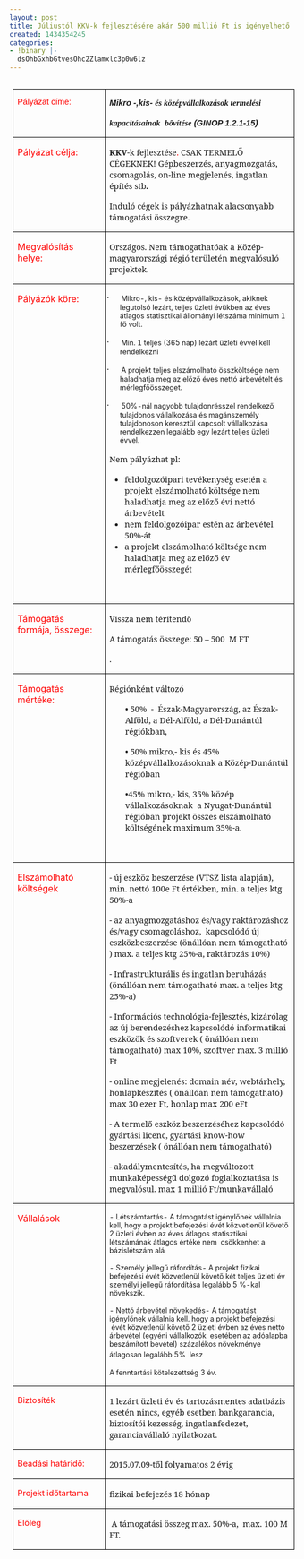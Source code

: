 ```yaml
---
layout: post
title: Júliustól KKV-k fejlesztésére akár 500 millió Ft is igényelhető!
created: 1434354245
categories:
- !binary |-
  dsOhbGxhbGtvesOhc2Zlamxlc3p0w6lz
---
```

<table class="MsoNormalTable" style="border-collapse: collapse; mso-table-layout-alt: fixed; mso-table-lspace: 7.05pt; margin-left: 4.8pt; mso-table-rspace: 7.05pt; margin-right: 4.8pt; mso-table-anchor-vertical: page; mso-table-anchor-horizontal: margin; mso-table-left: left; mso-table-top: 70.9pt; mso-padding-alt: 0cm 5.4pt 0cm 5.4pt;" border="0" cellspacing="0" cellpadding="0" align="left"><tbody><tr><td style="width: 140.4pt; border: solid black 1.0pt; border-right: none; mso-border-top-alt: solid black .5pt; mso-border-left-alt: solid black .5pt; mso-border-bottom-alt: solid black .5pt; padding: 0cm 5.4pt 0cm 5.4pt;" valign="top" width="187"><p class="MsoNormal" style="margin-top: 10.0pt; text-align: justify; line-height: 130%; layout-grid-mode: char; mso-element: frame; mso-element-frame-hspace: 7.05pt; mso-element-wrap: around; mso-element-anchor-vertical: page; mso-element-anchor-horizontal: margin; mso-element-top: 70.9pt; mso-height-rule: exactly;"><span style="font-size: 11.0pt; line-height: 130%; font-family: 'Arial','sans-serif'; color: red;">Pályázat címe:</span></p></td><td style="width: 320.7pt; border: solid black 1.0pt; mso-border-alt: solid black .5pt; padding: 0cm 5.4pt 0cm 5.4pt;" valign="top" width="428"><p class="MsoNormal"><strong><em><span style="font-size: 11.0pt; font-family: 'Arial','sans-serif'; mso-fareast-language: HU;">Mikro -,kis- </span></em></strong><strong><em><span style="font-size: 11.0pt; font-family: 'Arial\,BoldItalic'; mso-bidi-font-family: 'Arial\,BoldItalic'; mso-fareast-language: HU;">és középvállalkozások termelési </span></em></strong></p><p class="MsoNormal" style="text-align: justify; layout-grid-mode: char; mso-element: frame; mso-element-frame-hspace: 7.05pt; mso-element-wrap: around; mso-element-anchor-vertical: page; mso-element-anchor-horizontal: margin; mso-element-top: 70.9pt; mso-height-rule: exactly;"><strong><em><span style="font-size: 11.0pt; font-family: 'Arial\,BoldItalic'; mso-bidi-font-family: 'Arial\,BoldItalic'; mso-fareast-language: HU;">kapacitásainak </span></em></strong>&nbsp;<strong><em><span style="font-size: 11.0pt; font-family: 'Arial\,BoldItalic'; mso-bidi-font-family: 'Arial\,BoldItalic'; mso-fareast-language: HU;">bővítése</span></em></strong><strong><em><span style="font-size: 11.0pt; font-family: 'Arial','sans-serif'; mso-fareast-language: HU;"> (GINOP 1.2.1-15)</span></em></strong><span style="font-family: 'Arial','sans-serif'; mso-bidi-font-weight: bold;"></span></p></td></tr><tr><td style="width: 140.4pt; border-top: none; border-left: solid black 1.0pt; border-bottom: solid black 1.0pt; border-right: none; mso-border-top-alt: solid black .5pt; mso-border-left-alt: solid black .5pt; mso-border-bottom-alt: solid black .5pt; padding: 0cm 5.4pt 0cm 5.4pt;" valign="top" width="187"><p class="MsoNormal"><span class="field-content"><span style="color: red;">Pályázat célja:</span> </span></p></td><td style="width: 320.7pt; border: solid black 1.0pt; border-top: none; mso-border-top-alt: solid black .5pt; mso-border-alt: solid black .5pt; padding: 0cm 5.4pt 0cm 5.4pt;" valign="top" width="428"><p><strong><span style="font-size: 11.0pt; font-family: 'Cambria','serif';">KKV</span></strong><span style="font-size: 11.0pt; font-family: 'Cambria','serif';">-k fejlesztése<span style="color: red;">. </span>CSAK TERMELŐ CÉGEKNEK! Gépbeszerzés, anyagmozgatás, csomagolás, on-line megjelenés, ingatlan építés stb</span><strong><em><span style="font-size: 11.0pt; font-family: 'Cambria','serif'; mso-bidi-font-family: 'Arial\,BoldItalic';">. </span></em></strong><span style="font-size: 11.0pt; font-family: 'Cambria','serif';">&nbsp;</span></p><p><span style="font-size: 11.0pt; font-family: 'Cambria','serif';">Induló cégek is pályázhatnak alacsonyabb támogatási összegre.</span><span style="font-size: 11.0pt; font-family: 'Cambria','serif'; mso-bidi-font-family: Verdana;"></span></p></td></tr><tr><td style="width: 140.4pt; border-top: none; border-left: solid black 1.0pt; border-bottom: solid black 1.0pt; border-right: none; mso-border-top-alt: solid black .5pt; mso-border-left-alt: solid black .5pt; mso-border-bottom-alt: solid black .5pt; padding: 0cm 5.4pt 0cm 5.4pt;" valign="top" width="187"><p class="MsoNormal"><span class="views-field-field-regiok-value"><span style="color: red;">Megvalósítás helye:&nbsp; </span></span></p></td><td style="width: 320.7pt; border: solid black 1.0pt; border-top: none; mso-border-top-alt: solid black .5pt; mso-border-alt: solid black .5pt; padding: 0cm 5.4pt 0cm 5.4pt;" valign="top" width="428"><p class="MsoNormal"><span style="font-size: 11.0pt; font-family: 'Cambria','serif'; mso-bidi-font-family: Arial; mso-fareast-language: HU;">Országos. Nem támogathatóak a Közép-magyarországi régió területén megvalósuló projektek.<span class="field-content"></span></span></p></td></tr><tr style="mso-yfti-irow: 3; height: 35.9pt;"><td style="width: 140.4pt; border-top: none; border-left: solid black 1.0pt; border-bottom: solid black 1.0pt; border-right: none; mso-border-top-alt: solid black .5pt; mso-border-left-alt: solid black .5pt; mso-border-bottom-alt: solid black .5pt; padding: 0cm 5.4pt 0cm 5.4pt; height: 35.9pt;" valign="top" width="187"><p class="MsoNormal"><span class="views-field-field-jogosultak-value"><span style="color: red;">Pályázók köre:&nbsp; </span></span></p></td><td style="width: 320.7pt; border: solid black 1.0pt; border-top: none; mso-border-top-alt: solid black .5pt; mso-border-alt: solid black .5pt; padding: 0cm 5.4pt 0cm 5.4pt; height: 35.9pt;" valign="top" width="428"><p style="margin-left: 14.2pt; text-indent: -18.0pt; mso-list: l0 level1 lfo2;"><!--[if !supportLists]--><span style="font-family: Symbol; mso-fareast-font-family: Symbol; mso-bidi-font-family: Symbol;">·<span style="font-stretch: normal; font-size: 7pt; font-family: 'Times New Roman';">&nbsp;&nbsp;&nbsp;&nbsp;&nbsp;&nbsp;&nbsp;&nbsp; </span></span><!--[endif]--><span style="font-size: 9.5pt;">Mikro-, kis- és középvállalkozások, akiknek legutolsó lezárt, teljes üzleti évükben az éves átlagos statisztikai állományi létszáma minimum 1 fő volt.</span></p><p style="margin-left: 14.2pt; text-indent: -18.0pt; mso-list: l0 level1 lfo2;"><!--[if !supportLists]--><span style="font-family: Symbol; mso-fareast-font-family: Symbol; mso-bidi-font-family: Symbol;">·<span style="font-stretch: normal; font-size: 7pt; font-family: 'Times New Roman';">&nbsp;&nbsp;&nbsp;&nbsp;&nbsp;&nbsp;&nbsp;&nbsp; </span></span><!--[endif]--><span style="font-size: 9.5pt;">Min. 1 teljes (365 nap) lezárt üzleti évvel kell rendelkezni</span></p><p style="margin-left: 14.2pt; text-indent: -18.0pt; mso-list: l0 level1 lfo2;"><!--[if !supportLists]--><span style="font-family: Symbol; mso-fareast-font-family: Symbol; mso-bidi-font-family: Symbol;">·<span style="font-stretch: normal; font-size: 7pt; font-family: 'Times New Roman';">&nbsp;&nbsp;&nbsp;&nbsp;&nbsp;&nbsp;&nbsp;&nbsp; </span></span><!--[endif]--><span style="font-size: 9.5pt;">A projekt teljes elszámolható összköltsége nem haladhatja meg az előző éves nettó árbevételt és mérlegfőösszeget.</span></p><p style="margin-left: 14.2pt; text-indent: -18.0pt; mso-list: l0 level1 lfo2;"><!--[if !supportLists]--><span style="font-family: Symbol; mso-fareast-font-family: Symbol; mso-bidi-font-family: Symbol;">·<span style="font-stretch: normal; font-size: 7pt; font-family: 'Times New Roman';">&nbsp;&nbsp;&nbsp;&nbsp;&nbsp;&nbsp;&nbsp;&nbsp; </span></span><!--[endif]--><span style="font-size: 9.5pt;">50%-nál nagyobb tulajdonrésszel rendelkező tulajdonos vállalkozása és magánszemély tulajdonoson keresztül kapcsolt vállalkozása rendelkezzen legalább egy lezárt teljes üzleti évvel.</span></p><p class="MsoNormal"><span style="font-size: 11.0pt; font-family: 'Cambria','serif';">Nem pályázhat pl:</span></p><ul style="margin-top: 0cm;" type="disc"><li class="MsoNormal"><span style="font-size: 11.0pt; font-family: 'Cambria','serif';">feldolgozóipari tevékenység esetén a projekt elszámolható költsége nem haladhatja meg az előző évi nettó árbevételt</span></li><li class="MsoNormal"><span style="font-size: 11.0pt; font-family: 'Cambria','serif';">nem feldolgozóipar estén az árbevétel 50%-át</span></li><li class="MsoNormal"><span style="font-size: 11.0pt; font-family: 'Cambria','serif';">a projekt elszámolható költsége nem haladhatja meg az előző év mérlegfőösszegét </span></li></ul><p class="MsoNormal"><span class="field-content"><span style="font-size: 11.0pt; font-family: 'Cambria','serif'; mso-bidi-font-family: Verdana; mso-fareast-language: HU;">&nbsp;</span></span></p></td></tr><tr style="mso-yfti-irow: 4; height: 44.6pt;"><td style="width: 140.4pt; border-top: none; border-left: solid black 1.0pt; border-bottom: solid black 1.0pt; border-right: none; mso-border-top-alt: solid black .5pt; mso-border-left-alt: solid black .5pt; mso-border-bottom-alt: solid black .5pt; padding: 0cm 5.4pt 0cm 5.4pt; height: 44.6pt;" valign="top" width="187"><p class="MsoNormal"><span style="color: red;">Támogatás formája, összege: </span></p></td><td style="width: 320.7pt; border: solid black 1.0pt; border-top: none; mso-border-top-alt: solid black .5pt; mso-border-alt: solid black .5pt; padding: 0cm 5.4pt 0cm 5.4pt; height: 44.6pt;" valign="top" width="428"><p class="MsoNormal" style="text-align: justify;"><span class="field-content"><span style="font-size: 11.0pt; font-family: 'Cambria','serif'; mso-fareast-language: HU;">Vissza nem térítendő</span></span><span style="font-size: 11.0pt; font-family: 'Cambria','serif'; mso-fareast-language: HU;"></span></p><p><span style="font-size: 11.0pt; font-family: 'Cambria','serif';">A támogatás összege: 50 – 500 &nbsp;M FT</span></p><p class="MsoNormal"><span style="font-size: 11.0pt; font-family: 'Cambria','serif'; mso-bidi-font-family: Arial; mso-fareast-language: HU;">.<span class="field-content"></span></span></p></td></tr><tr><td style="width: 140.4pt; border-top: none; border-left: solid black 1.0pt; border-bottom: solid black 1.0pt; border-right: none; mso-border-top-alt: solid black .5pt; mso-border-left-alt: solid black .5pt; mso-border-bottom-alt: solid black .5pt; padding: 0cm 5.4pt 0cm 5.4pt;" valign="top" width="187"><p class="MsoNormal"><span style="color: red;">Támogatás mértéke:</span></p></td><td style="width: 320.7pt; border: solid black 1.0pt; border-top: none; mso-border-top-alt: solid black .5pt; mso-border-alt: solid black .5pt; padding: 0cm 5.4pt 0cm 5.4pt;" valign="top" width="428"><p class="MsoNormal" style="text-align: justify;"><span style="font-size: 11.0pt; font-family: 'Cambria','serif'; mso-bidi-font-family: Arial; mso-fareast-language: HU;">Régiónként változó</span></p><p style="margin-left: 21.25pt;"><span style="font-size: 11.0pt; font-family: 'Cambria','serif';">• 50%&nbsp; -&nbsp; Észak-Magyarország, az Észak-Alföld, a Dél-Alföld, a Dél-Dunántúl régiókban, </span></p><p style="margin-left: 21.25pt;"><span style="font-size: 11.0pt; font-family: 'Cambria','serif';">• 50% mikro,- kis és 45% középvállalkozásoknak a Közép-Dunántúl régióban </span></p><p style="margin-left: 21.25pt;"><span style="font-size: 11.0pt; font-family: 'Cambria','serif';">•45% mikro,- kis, 35% közép vállalkozásoknak &nbsp;a Nyugat-Dunántúl régióban projekt összes elszámolható költségének maximum 35%-a.</span></p><p style="margin-left: 21.25pt;"><span class="field-content"><span style="font-size: 11.0pt; font-family: 'Cambria','serif';">&nbsp;</span></span></p></td></tr><tr style="mso-yfti-irow: 6; height: 190.9pt;"><td style="width: 140.4pt; border-top: none; border-left: solid black 1.0pt; border-bottom: solid black 1.0pt; border-right: none; mso-border-top-alt: solid black .5pt; mso-border-left-alt: solid black .5pt; mso-border-bottom-alt: solid black .5pt; padding: 0cm 5.4pt 0cm 5.4pt; height: 190.9pt;" valign="top" width="187"><p class="MsoNormal"><span style="color: red;">Elszámolható költségek</span></p></td><td style="width: 320.7pt; border: solid black 1.0pt; border-top: none; mso-border-top-alt: solid black .5pt; mso-border-alt: solid black .5pt; padding: 0cm 5.4pt 0cm 5.4pt; height: 190.9pt;" valign="top" width="428"><p><span style="font-size: 11.0pt; font-family: 'Cambria','serif';">- új eszköz beszerzése (VTSZ lista alapján), min. nettó 100e Ft értékben, min. a teljes ktg 50%-a </span></p><p><span style="font-size: 11.0pt; font-family: 'Cambria','serif';">- az anyagmozgatáshoz és/vagy raktározáshoz és/vagy csomagoláshoz, &nbsp;kapcsolódó új eszközbeszerzése (önállóan nem támogatható ) max. a teljes ktg 25%-a, raktározás 10%)</span></p><p><span style="font-size: 11.0pt; font-family: 'Cambria','serif';">- Infrastrukturális és ingatlan beruházás (önállóan nem támogatható max. a teljes ktg 25%-a)</span></p><p><span style="font-size: 11.0pt; font-family: 'Cambria','serif';">- Információs technológia-fejlesztés, kizárólag az új berendezéshez kapcsolódó informatikai eszközök és szoftverek ( önállóan nem támogatható) max 10%, szoftver max. 3 millió Ft</span></p><p><span style="font-size: 11.0pt; font-family: 'Cambria','serif';">- online megjelenés: domain név, webtárhely, honlapkészítés ( önállóan nem támogatható) max 30 ezer Ft, honlap max 200 eFt</span></p><p><span style="font-size: 11.0pt; font-family: 'Cambria','serif';">- A termelő eszköz beszerzéséhez kapcsolódó gyártási licenc, gyártási know-how beszerzések ( önállóan nem támogatható)</span></p><p><span style="font-size: 11.0pt; font-family: 'Cambria','serif';">- akadálymentesítés, ha megváltozott munkaképességű dolgozó foglalkoztatása is megvalósul. max 1 millió Ft/munkavállaló</span><span style="font-size: 11.0pt; font-family: 'Cambria','serif'; mso-bidi-font-family: Verdana;"></span></p></td></tr><tr><td style="width: 140.4pt; border-top: none; border-left: solid black 1.0pt; border-bottom: solid black 1.0pt; border-right: none; mso-border-top-alt: solid black .5pt; mso-border-left-alt: solid black .5pt; mso-border-bottom-alt: solid black .5pt; padding: 0cm 5.4pt 0cm 5.4pt;" valign="top" width="187"><p class="MsoNormal"><span style="color: red;">Vállalások</span></p></td><td style="width: 320.7pt; border: solid black 1.0pt; border-top: none; mso-border-top-alt: solid black .5pt; mso-border-alt: solid black .5pt; padding: 0cm 5.4pt 0cm 5.4pt;" valign="top" width="428"><p><span style="font-size: 9.5pt;">- Létszámtartás- A támogatást igénylőnek vállalnia kell, hogy a projekt befejezési évét közvetlenül követő 2 üzleti évben az éves átlagos statisztikai létszámának átlagos értéke nem &nbsp;csökkenhet a bázislétszám alá</span></p><p><span style="font-size: 9.5pt;">- Személy jellegű ráfordítás- A projekt fizikai befejezési évét közvetlenül követő két teljes üzleti év személyi jellegű ráfordítása legalább 5 %-kal növekszik.</span></p><p><span style="font-size: 9.5pt;">- Nettó árbevétel növekedés- A támogatást igénylőnek vállalnia kell, hogy a projekt befejezési &nbsp;évét közvetlenül követő 2 üzleti évben az éves nettó árbevétel (egyéni vállalkozók &nbsp;esetében az adóalapba beszámított bevétel) százalékos növekménye átlagosan legalább 5% &nbsp;lesz</span>&nbsp;</p><p><span style="font-size: 9.5pt;">A fenntartási kötelezettség 3 év.</span><span style="font-size: 11.0pt; font-family: 'Cambria','serif';"></span></p></td></tr><tr><td style="width: 140.4pt; border-top: none; border-left: solid black 1.0pt; border-bottom: solid black 1.0pt; border-right: none; mso-border-top-alt: solid black .5pt; mso-border-left-alt: solid black .5pt; mso-border-bottom-alt: solid black .5pt; padding: 0cm 5.4pt 0cm 5.4pt;" valign="top" width="187"><p class="MsoNormal"><span style="font-size: 11.0pt; mso-bidi-font-size: 12.0pt; color: red;">Biztosíték<span class="views-field-field-beadasi-hatarido-value"></span></span></p></td><td style="width: 320.7pt; border: solid black 1.0pt; border-top: none; mso-border-top-alt: solid black .5pt; mso-border-alt: solid black .5pt; padding: 0cm 5.4pt 0cm 5.4pt;" valign="top" width="428"><p class="MsoNormal"><span style="font-size: 11.0pt; font-family: 'Cambria','serif'; mso-bidi-font-family: Arial; mso-fareast-language: HU;">1 lezárt üzleti év és tartozásmentes adatbázis esetén nincs, egyéb esetben bankgarancia, biztosítói kezesség, ingatlanfedezet, garanciavállaló nyilatkozat.</span><span class="date-display-end"><span style="font-size: 11.0pt; font-family: 'Cambria','serif'; mso-bidi-font-family: Verdana; mso-fareast-language: HU;"></span></span></p></td></tr><tr><td style="width: 140.4pt; border-top: none; border-left: solid black 1.0pt; border-bottom: solid black 1.0pt; border-right: none; mso-border-top-alt: solid black .5pt; mso-border-left-alt: solid black .5pt; mso-border-bottom-alt: solid black .5pt; padding: 0cm 5.4pt 0cm 5.4pt;" valign="top" width="187"><p class="MsoNormal"><span class="views-field-field-beadasi-hatarido-value"><span style="font-size: 11.0pt; mso-bidi-font-size: 12.0pt; color: red;">Beadási határidő:</span></span></p></td><td style="width: 320.7pt; border: solid black 1.0pt; border-top: none; mso-border-top-alt: solid black .5pt; mso-border-alt: solid black .5pt; padding: 0cm 5.4pt 0cm 5.4pt;" valign="top" width="428"><p class="MsoNormal" style="text-align: justify; layout-grid-mode: char; mso-element: frame; mso-element-frame-hspace: 7.05pt; mso-element-wrap: around; mso-element-anchor-vertical: page; mso-element-anchor-horizontal: margin; mso-element-top: 70.9pt; mso-height-rule: exactly;"><span style="font-size: 11.0pt; font-family: 'Cambria','serif'; mso-fareast-language: HU;">2015.07.09-től folyamatos 2 évig</span><span style="font-size: 11.0pt; font-family: 'Cambria','serif';"></span></p></td></tr><tr><td style="width: 140.4pt; border-top: none; border-left: solid black 1.0pt; border-bottom: solid black 1.0pt; border-right: none; mso-border-top-alt: solid black .5pt; mso-border-left-alt: solid black .5pt; mso-border-bottom-alt: solid black .5pt; padding: 0cm 5.4pt 0cm 5.4pt;" valign="top" width="187"><p class="MsoNormal"><span class="views-field-field-beadasi-hatarido-value"><span style="font-size: 11.0pt; mso-bidi-font-size: 12.0pt; color: red;">Projekt időtartama</span></span></p></td><td style="width: 320.7pt; border: solid black 1.0pt; border-top: none; mso-border-top-alt: solid black .5pt; mso-border-alt: solid black .5pt; padding: 0cm 5.4pt 0cm 5.4pt;" valign="top" width="428"><p class="MsoNormal"><span style="font-size: 11.0pt; font-family: 'Cambria','serif'; mso-bidi-font-family: Arial; mso-fareast-language: HU;">fizikai befejezés 18 hónap<span class="date-display-start"></span></span></p></td></tr><tr><td style="width: 140.4pt; border-top: none; border-left: solid black 1.0pt; border-bottom: solid black 1.0pt; border-right: none; mso-border-top-alt: solid black .5pt; mso-border-left-alt: solid black .5pt; mso-border-bottom-alt: solid black .5pt; padding: 0cm 5.4pt 0cm 5.4pt;" valign="top" width="187"><p class="MsoNormal"><span class="views-field-field-beadasi-hatarido-value"><span style="font-size: 11.0pt; mso-bidi-font-size: 12.0pt; color: red;">Előleg</span></span></p></td><td style="width: 320.7pt; border: solid black 1.0pt; border-top: none; mso-border-top-alt: solid black .5pt; mso-border-alt: solid black .5pt; padding: 0cm 5.4pt 0cm 5.4pt;" valign="top" width="428"><p class="MsoNormal"><span style="font-size: 11.0pt; font-family: 'Cambria','serif';">&nbsp;A támogatási összeg max. 50%-a,&nbsp; max. 100 M FT.</span><span style="font-size: 11.0pt; font-family: 'Cambria','serif'; mso-bidi-font-family: Arial; mso-fareast-language: HU;"></span></p></td></tr></tbody></table>
